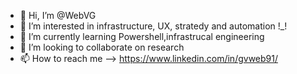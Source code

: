 - 👋 Hi, I’m @WebVG
- 👀 I’m interested in infrastructure, UX, stratedy and automation !_! 
- 🌱 I’m currently learning Powershell,infrastrucal engineering
- 💞️ I’m looking to collaborate on research
- 📫 How to reach me --> https://www.linkedin.com/in/gvweb91/ 

<!---
I do not update this that much, as my primary means of scripting is a moving dir that I update as I go. Most of what I have here are academic or research projects I use for reference, backups, or forks.

--->
